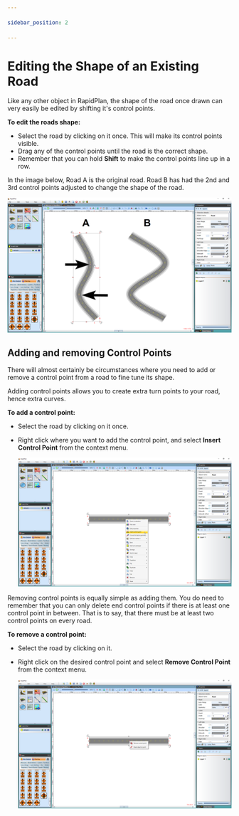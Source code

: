 ```yaml
---

sidebar_position: 2

---
```

# Editing the Shape of an Existing Road

Like any other object in RapidPlan, the shape of the road once drawn can very easily be edited by shifting it's control points.

**To edit the roads shape:**

- Select the road by clicking on it once. This will make its control
   points visible.
- Drag any of the control points until the road is the correct shape.
- Remember that you can hold **Shift** to make the control points line up in a row.

In the image below, Road A is the original road. Road B has had the 2nd and 3rd control points adjusted to change the shape of the road.

![Road_Control_Points](./assets/Road_Control_Points.png)

## Adding and removing Control Points

There will almost certainly be circumstances where you need to add or remove a control point from a road to fine tune its shape.

Adding control points allows you to create extra turn points to your road, hence extra curves.

**To add a control point:**

- Select the road by clicking on it once.
- Right click where you want to add the control point, and select **Insert Control Point** from the context menu.

    ![Adding_a_Control_Point](./assets/Adding_a_Control_Point.png)

Removing control points is equally simple as adding them. You do need to remember that you can only delete end control points if there is at least one control point in between. That is to say, that there must be at least two control points on every road.

**To remove a control point:**

- Select the road by clicking on it.
- Right click on the desired control point and select **Remove Control Point** from the context menu.

    ![Removing_a_Control_Point](./assets/Removing_a_Control_Point.png)
